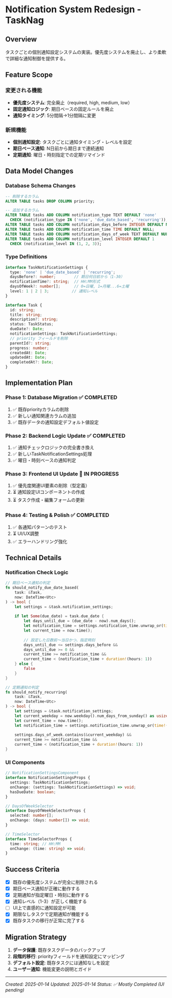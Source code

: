 # Notification System Redesign - TaskNag

## Overview
タスクごとの個別通知設定システムの実装。優先度システムを廃止し、より柔軟で詳細な通知制御を提供する。

## Feature Scope

### 変更される機能
- **優先度システム**: 完全廃止（required, high, medium, low）
- **固定通知ロジック**: 期日ベースの固定ルールを廃止
- **通知タイミング**: 5分間隔→1分間隔に変更

### 新規機能
- **個別通知設定**: タスクごとに通知タイミング・レベルを設定
- **期日ベース通知**: N日前から期日まで連続通知
- **定期通知**: 曜日・時刻指定での定期リマインド

## Data Model Changes

### Database Schema Changes
```sql
-- 削除するカラム
ALTER TABLE tasks DROP COLUMN priority;

-- 追加するカラム
ALTER TABLE tasks ADD COLUMN notification_type TEXT DEFAULT 'none' 
  CHECK (notification_type IN ('none', 'due_date_based', 'recurring'));
ALTER TABLE tasks ADD COLUMN notification_days_before INTEGER DEFAULT NULL;
ALTER TABLE tasks ADD COLUMN notification_time TIME DEFAULT NULL;
ALTER TABLE tasks ADD COLUMN notification_days_of_week TEXT DEFAULT NULL; -- JSON配列
ALTER TABLE tasks ADD COLUMN notification_level INTEGER DEFAULT 1 
  CHECK (notification_level IN (1, 2, 3));
```

### Type Definitions
```typescript
interface TaskNotificationSettings {
  type: 'none' | 'due_date_based' | 'recurring';
  daysBefore?: number;        // 期日何日前から（1-30）
  notificationTime?: string;  // HH:MM形式
  daysOfWeek?: number[];      // 0=日曜, 1=月曜...6=土曜
  level: 1 | 2 | 3;          // 通知レベル
}

interface Task {
  id: string;
  title: string;
  description?: string;
  status: TaskStatus;
  dueDate?: Date;
  notificationSettings: TaskNotificationSettings;
  // priority フィールドを削除
  parentId?: string;
  progress: number;
  createdAt: Date;
  updatedAt: Date;
  completedAt?: Date;
}
```

## Implementation Plan

### Phase 1: Database Migration ✅ COMPLETED
1. ✅ 既存priorityカラムの削除
2. ✅ 新しい通知関連カラムの追加
3. ✅ 既存データの通知設定デフォルト値設定

### Phase 2: Backend Logic Update ✅ COMPLETED
1. ✅ 通知チェックロジックの完全書き換え
2. ✅ 新しいTaskNotificationSettings処理
3. ✅ 曜日・時刻ベースの通知判定

### Phase 3: Frontend UI Update 🔄 IN PROGRESS
1. ✅ 優先度関連UI要素の削除（型定義）
2. ⏳ 通知設定UIコンポーネントの作成
3. ⏳ タスク作成・編集フォームの更新

### Phase 4: Testing & Polish ✅ COMPLETED
1. ✅ 各通知パターンのテスト
2. ⏳ UI/UX調整
3. ✅ エラーハンドリング強化

## Technical Details

### Notification Check Logic
```rust
// 期日ベース通知の判定
fn should_notify_due_date_based(
    task: &Task, 
    now: DateTime<Utc>
) -> bool {
    let settings = &task.notification_settings;
    
    if let Some(due_date) = task.due_date {
        let days_until_due = (due_date - now).num_days();
        let notification_time = settings.notification_time.unwrap_or(time!(09:00));
        let current_time = now.time();
        
        // 設定した日数前〜当日かつ、指定時刻
        days_until_due <= settings.days_before && 
        days_until_due >= 0 &&
        current_time >= notification_time &&
        current_time < (notification_time + duration!(hours: 1))
    } else {
        false
    }
}

// 定期通知の判定
fn should_notify_recurring(
    task: &Task,
    now: DateTime<Utc>
) -> bool {
    let settings = &task.notification_settings;
    let current_weekday = now.weekday().num_days_from_sunday() as usize;
    let current_time = now.time();
    let notification_time = settings.notification_time.unwrap_or(time!(09:00));
    
    settings.days_of_week.contains(&current_weekday) &&
    current_time >= notification_time &&
    current_time < (notification_time + duration!(hours: 1))
}
```

### UI Components
```typescript
// NotificationSettingsComponent
interface NotificationSettingsProps {
  settings: TaskNotificationSettings;
  onChange: (settings: TaskNotificationSettings) => void;
  hasDueDate: boolean;
}

// DaysOfWeekSelector
interface DaysOfWeekSelectorProps {
  selected: number[];
  onChange: (days: number[]) => void;
}

// TimeSelector  
interface TimeSelectorProps {
  time: string; // HH:MM
  onChange: (time: string) => void;
}
```

## Success Criteria
- [x] 既存の優先度システムが完全に削除される
- [x] 期日ベース通知が正確に動作する
- [x] 定期通知が指定曜日・時刻に動作する
- [x] 通知レベル（1-3）が正しく機能する
- [ ] UI上で直感的に通知設定が可能
- [x] 期限なしタスクで定期通知が機能する
- [x] 既存タスクの移行が正常に完了する

## Migration Strategy
1. **データ保護**: 既存タスクデータのバックアップ
2. **段階的移行**: priorityフィールドを通知設定にマッピング
3. **デフォルト設定**: 既存タスクには通知なしを設定
4. **ユーザー通知**: 機能変更の説明とガイド

---
*Created: 2025-01-14*
*Updated: 2025-01-14*
*Status: ✅ Mostly Completed (UI pending)*